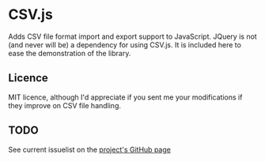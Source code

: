 CSV.js
======

Adds CSV file format import and export support to JavaScript. JQuery is not (and never will be)
a dependency for using CSV.js. It is included here to ease the demonstration of the library.

Licence
-------

MIT licence, although I'd appreciate if you sent me your modifications if they improve on CSV file
handling.

TODO
----

See current issuelist on the [project's GitHub page](https://github.com/trg1984/CSV.js/issues?state=open)




